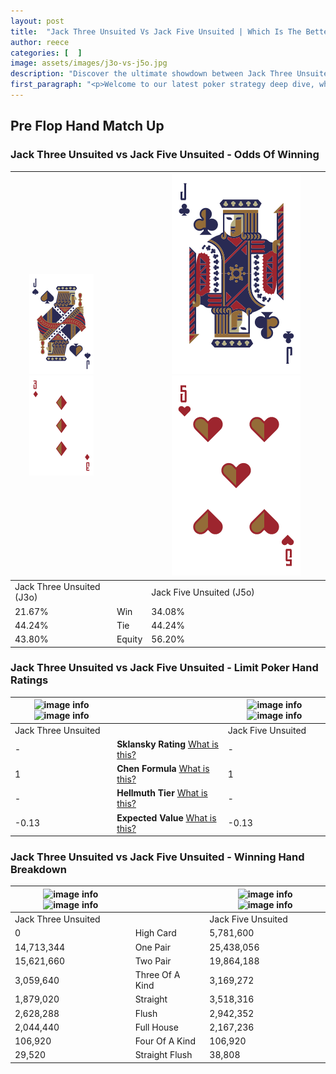 ```yaml
---
layout: post
title:  "Jack Three Unsuited Vs Jack Five Unsuited | Which Is The Better Hand In Poker? A Complete Guide"
author: reece
categories: [  ]
image: assets/images/j3o-vs-j5o.jpg
description: "Discover the ultimate showdown between Jack Three Unsuited and Jack Five Unsuited in poker! Uncover the odds, strategies, and scenarios where one hand triumphs over the other. Get ready to up your poker game with this thrilling analysis."
first_paragraph: "<p>Welcome to our latest poker strategy deep dive, where we're pitting two distinct hands against each other in a high-stakes showdown: Jack Three Unsuited vs Jack Five Unsuited.</p><p>In the dynamic world of poker, every decision counts, and knowing which hand holds the upper hand is key to your success at the table.</p><p>In this article, we'll dissect these two hands, explore the scenarios where one dominates the other, and equip you with the knowledge to make strategic choices that can tip the odds in your favor.</p><p>Get ready to unravel the intriguing dynamics of these poker hands and elevate your game to new heights.</p>"
---
```




[comment]: # (sp0)

## Pre Flop Hand Match Up

<div class="table hand-ratings" markdown="1"> 



### Jack Three Unsuited vs Jack Five Unsuited - Odds Of Winning


    
| ![image info](assets/images/hand1/J.png) ![image info](assets/images/hand1/3o.png) |  | ![image info](assets/images/hand2/J.png) ![image info](assets/images/hand2/5o.png) |
| -------- | -------- | -------- |
| Jack Three Unsuited (J3o) |  | Jack Five Unsuited (J5o) |
| 21.67% | Win | 34.08% |
| 44.24% | Tie | 44.24% |
| 43.80% | Equity | 56.20% |




[comment]: # (sp1)



### Jack Three Unsuited vs Jack Five Unsuited - Limit Poker Hand Ratings


    
| ![image info](https://www.riverpairs.com/assets/images/hand1/J.png) ![image info](https://www.riverpairs.com/assets/images/hand1/3o.png) |  | ![image info](https://www.riverpairs.com/assets/images/hand2/J.png) ![image info](https://www.riverpairs.com/assets/images/hand2/5o.png) |
| -------- | -------- | -------- |
| Jack Three Unsuited |  | Jack Five Unsuited |
| - | **Sklansky Rating** [What is this?](/sklansky-rating-explained) | - |
| 1 | **Chen Formula** [What is this?](/chen-formula-explained) | 1 |
| - | **Hellmuth Tier** [What is this?](/Hellmuth-tier-explained) | - |
| -0.13 | **Expected Value** [What is this?](/expected-value-explained) | -0.13 |




[comment]: # (sp2)



### Jack Three Unsuited vs Jack Five Unsuited - Winning Hand Breakdown


    
| ![image info](https://www.riverpairs.com/assets/images/hand1/J.png) ![image info](https://www.riverpairs.com/assets/images/hand1/3o.png) |  | ![image info](https://www.riverpairs.com/assets/images/hand2/J.png) ![image info](https://www.riverpairs.com/assets/images/hand2/5o.png) |
| -------- | -------- | -------- |
| Jack Three Unsuited |  | Jack Five Unsuited |
| 0 | High Card | 5,781,600 |
| 14,713,344 | One Pair | 25,438,056 |
| 15,621,660 | Two Pair | 19,864,188 |
| 3,059,640 | Three Of A Kind | 3,169,272 |
| 1,879,020 | Straight | 3,518,316 |
| 2,628,288 | Flush | 2,942,352 |
| 2,044,440 | Full House | 2,167,236 |
| 106,920 | Four Of A Kind | 106,920 |
| 29,520 | Straight Flush | 38,808 |




[comment]: # (sp3)



</div>

[comment]: # (sp4)



[comment]: # (sp5)

